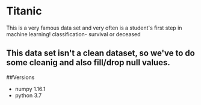 # Titanic
This is a very famous data set and very often is a student's first step in machine learning!
classification- survival or deceased

## This data set isn't a clean dataset, so we've to do some cleanig and also fill/drop null values.

##Versions
* numpy 1.16.1
* python 3.7
